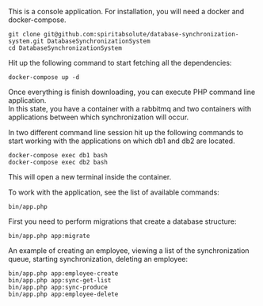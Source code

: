 This is a console application. For installation, you will need a docker and docker-compose.

```
git clone git@github.com:spiritabsolute/database-synchronization-system.git DatabaseSynchronizationSystem
cd DatabaseSynchronizationSystem
```

Hit up the following command to start fetching all the dependencies:
```
docker-compose up -d
``` 

Once everything is finish downloading, you can execute PHP command line application.  
In this state, you have a container with a rabbitmq and two containers with applications between 
which synchronization will occur.

In two different command line session hit up the following commands to start working with the applications on 
which db1 and db2 are located.
```
docker-compose exec db1 bash
docker-compose exec db2 bash
```
This will open a new terminal inside the container. 

To work with the application, see the list of available commands:
```
bin/app.php
```

First you need to perform migrations that create a database structure:
```
bin/app.php app:migrate
```

An example of creating an employee, viewing a list of the synchronization queue, 
starting synchronization, deleting an employee:
```
bin/app.php app:employee-create
bin/app.php app:sync-get-list
bin/app.php app:sync-produce
bin/app.php app:employee-delete
```